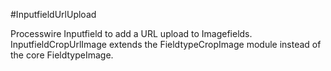#InputfieldUrlUpload

Processwire Inputfield to add a URL upload to Imagefields. InputfieldCropUrlImage extends the FieldtypeCropImage module instead of the core FieldtypeImage.